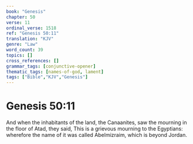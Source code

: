 ```yaml
---
book: "Genesis"
chapter: 50
verse: 11
ordinal_verse: 1518
ref: "Genesis 50:11"
translation: "KJV"
genre: "Law"
word_count: 39
topics: []
cross_references: []
grammar_tags: [conjunctive-opener]
thematic_tags: [names-of-god, lament]
tags: ["Bible","KJV","Genesis"]
---
```


# Genesis 50:11

And when the inhabitants of the land, the Canaanites, saw the mourning in the floor of Atad, they said, This is a grievous mourning to the Egyptians: wherefore the name of it was called Abelmizraim, which is beyond Jordan.

